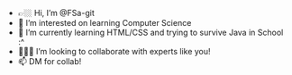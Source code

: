 - 👉🏼 Hi, I’m @FSa-git
- 👀 I’m interested on learning Computer Science
- 🌱 I’m currently learning HTML/CSS and trying to survive Java in School :^
- 👨🏻‍💻 I’m looking to collaborate with experts like you!
- 📫 DM for collab! 

<!---
FSa-git/FSa-git is a ✨ special ✨ repository because its `README.md` (this file) appears on your GitHub profile.
You can click the Preview link to take a look at your changes.
--->
